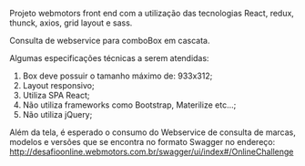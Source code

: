 Projeto webmotors front end com a utilização das tecnologias 
React, redux, thunck, axios, grid layout e sass.

Consulta de webservice para comboBox em cascata.

Algumas especificações técnicas a serem atendidas:
  1. Box deve possuir o tamanho máximo de: 933x312;
  2. Layout responsivo;
  3. Utiliza SPA React;
  4. Não utiliza frameworks como Bootstrap, Materilize etc...;
  5. Não utiliza jQuery;
  
Além da tela, é esperado o consumo do Webservice de consulta de marcas, modelos e versões que se encontra no formato Swagger no 
endereço: http://desafioonline.webmotors.com.br/swagger/ui/index#/OnlineChallenge
